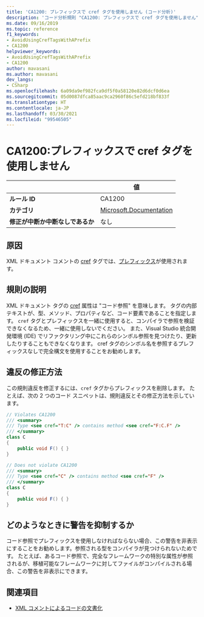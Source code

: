 ```yaml
---
title: 'CA1200: プレフィックスで cref タグを使用しません (コード分析)'
description: 'コード分析規則 "CA1200: プレフィックスで cref タグを使用しません" について説明します'
ms.date: 09/16/2019
ms.topic: reference
f1_keywords:
- AvoidUsingCrefTagsWithAPrefix
- CA1200
helpviewer_keywords:
- AvoidUsingCrefTagsWithAPrefix
- CA1200
author: mavasani
ms.author: mavasani
dev_langs:
- CSharp
ms.openlocfilehash: 6a09da9ef982fca9df5f0a58120e82d6dcf0d6ea
ms.sourcegitcommit: 05d0087dfca85aac9ca2960f86c5efd218bf833f
ms.translationtype: HT
ms.contentlocale: ja-JP
ms.lasthandoff: 03/30/2021
ms.locfileid: "99546505"
---
```

# <a name="ca1200-avoid-using-cref-tags-with-a-prefix"></a>CA1200:プレフィックスで cref タグを使用しません

| | 値 |
|-|-|
| **ルール ID** |CA1200|
| **カテゴリ** |[Microsoft.Documentation](documentation-warnings.md)|
| **修正が中断か中断なしであるか** |なし|

## <a name="cause"></a>原因

XML ドキュメント コメントの [cref](../../../csharp/programming-guide/xmldoc/cref-attribute.md) タグでは、[プレフィックス](../../../csharp/programming-guide/xmldoc/processing-the-xml-file.md)が使用されます。

## <a name="rule-description"></a>規則の説明

XML ドキュメント タグの [cref](../../../csharp/programming-guide/xmldoc/cref-attribute.md) 属性は "コード参照" を意味します。 タグの内部テキストが、型、メソッド、プロパティなど、コード要素であることを指定します。 `cref` タグとプレフィックスを一緒に使用すると、コンパイラで参照を検証できなくなるため、一緒に使用しないでください。 また、Visual Studio 統合開発環境 (IDE) でリファクタリング中にこれらのシンボル参照を見つけたり、更新したりすることもできなくなります。 cref タグのシンボル名を参照するプレフィックスなしで完全構文を使用することをお勧めします。

## <a name="how-to-fix-violations"></a>違反の修正方法

この規則違反を修正するには、`cref` タグからプレフィックスを削除します。 たとえば、次の 2 つのコード スニペットは、規則違反とその修正方法を示しています。

```csharp
// Violates CA1200
/// <summary>
/// Type <see cref="T:C" /> contains method <see cref="F:C.F" />
/// </summary>
class C
{
    public void F() { }
}
```

```csharp
// Does not violate CA1200
/// <summary>
/// Type <see cref="C" /> contains method <see cref="F" />
/// </summary>
class C
{
    public void F() { }
}
```

## <a name="when-to-suppress-warnings"></a>どのようなときに警告を抑制するか

コード参照でプレフィックスを使用しなければならない場合、この警告を非表示にすることをお勧めします。参照される型をコンパイラが見つけられないためです。 たとえば、あるコード参照で、完全なフレームワークの特別な属性が参照されるが、移植可能なフレームワークに対してファイルがコンパイルされる場合、この警告を非表示にできます。

## <a name="see-also"></a>関連項目

- [XML コメントによるコードの文書化](../../../csharp/codedoc.md)
